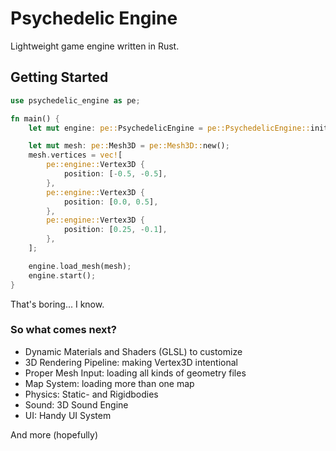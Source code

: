 # Psychedelic Engine
Lightweight game engine written in Rust.

## Getting Started
```rust
use psychedelic_engine as pe;

fn main() {
    let mut engine: pe::PsychedelicEngine = pe::PsychedelicEngine::init();

    let mut mesh: pe::Mesh3D = pe::Mesh3D::new();
    mesh.vertices = vec![
        pe::engine::Vertex3D {
            position: [-0.5, -0.5],
        },
        pe::engine::Vertex3D {
            position: [0.0, 0.5],
        },
        pe::engine::Vertex3D {
            position: [0.25, -0.1],
        },
    ];

    engine.load_mesh(mesh);
    engine.start();
}
```
That's boring...
I know.

### So what comes next?
* Dynamic Materials and Shaders (GLSL) to customize
* 3D Rendering Pipeline: making Vertex3D intentional
* Proper Mesh Input: loading all kinds of geometry files
* Map System: loading more than one map
* Physics: Static- and Rigidbodies
* Sound: 3D Sound Engine
* UI: Handy UI System

And more (hopefully)
